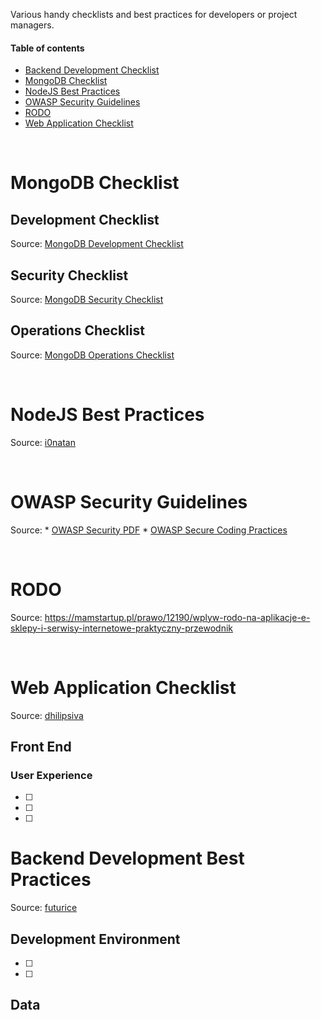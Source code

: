 Various handy checklists and best practices for developers or project managers.

#### Table of contents

* [Backend Development Checklist](#backend-development-best-practices)
* [MongoDB Checklist](#mongoDB-checklist)
* [NodeJS Best Practices](#nodejs-best-practices)
* [OWASP Security Guidelines](#owasp-security-guidelines)
* [RODO](#rodo)
* [Web Application Checklist](#web-application-checklist)

&nbsp;
# MongoDB Checklist

## Development Checklist
Source: [MongoDB Development Checklist](https://docs.mongodb.com/manual/administration/production-checklist-development/)


## Security Checklist
Source: [MongoDB Security Checklist](https://docs.mongodb.com/manual/administration/security-checklist/)


## Operations Checklist
Source: [MongoDB Operations Checklist](https://docs.mongodb.com/manual/administration/production-checklist-operations/)

&nbsp;
# NodeJS Best Practices
Source: [i0natan](https://github.com/i0natan/nodebestpractices)



&nbsp;
# OWASP Security Guidelines
Source: 
    * [OWASP Security PDF](https://www.owasp.org/images/0/08/OWASP_SCP_Quick_Reference_Guide_v2.pdf)
    * [OWASP Secure Coding Practices](https://www.owasp.org/index.php/OWASP_Secure_Coding_Practices_-_Quick_Reference_Guide)



&nbsp;
# RODO
Source: https://mamstartup.pl/prawo/12190/wplyw-rodo-na-aplikacje-e-sklepy-i-serwisy-internetowe-praktyczny-przewodnik



&nbsp;
# Web Application Checklist
Source: [dhilipsiva](https://github.com/dhilipsiva/webapp-checklist)

## Front End

### User Experience
- [ ] 
- [ ] 
- [ ] 


# Backend Development Best Practices
Source: [futurice](https://github.com/futurice/backend-best-practices#bill-of-materials)

## Development Environment
- [ ] 
- [ ] 

## Data